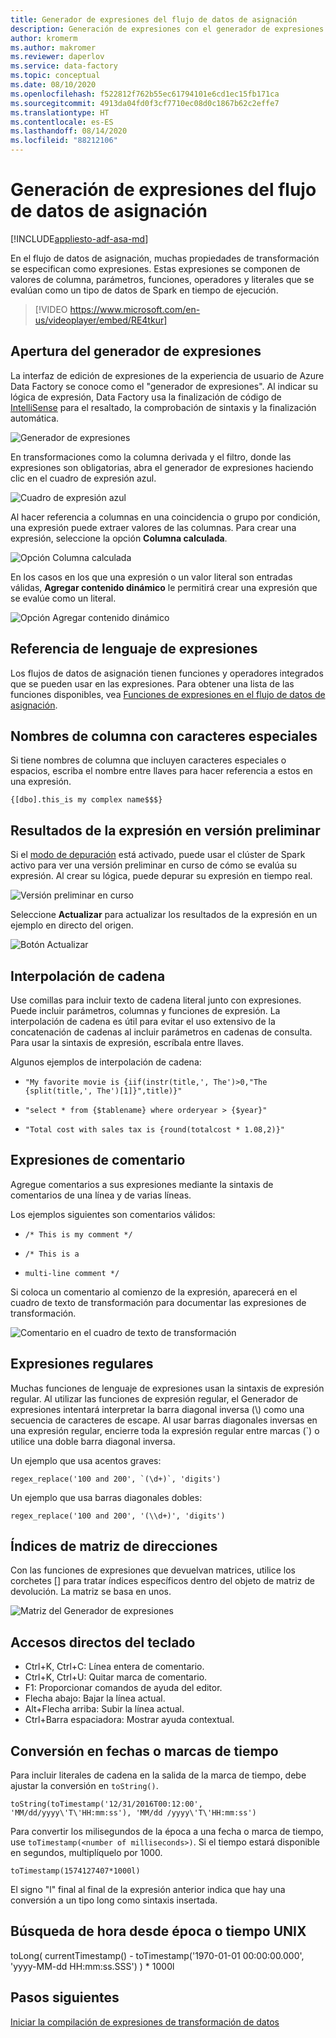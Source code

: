 ```yaml
---
title: Generador de expresiones del flujo de datos de asignación
description: Generación de expresiones con el generador de expresiones de los flujos de datos de asignación en Azure Data Factory
author: kromerm
ms.author: makromer
ms.reviewer: daperlov
ms.service: data-factory
ms.topic: conceptual
ms.date: 08/10/2020
ms.openlocfilehash: f522812f762b55ec61794101e6cd1ec15fb171ca
ms.sourcegitcommit: 4913da04fd0f3cf7710ec08d0c1867b62c2effe7
ms.translationtype: HT
ms.contentlocale: es-ES
ms.lasthandoff: 08/14/2020
ms.locfileid: "88212106"
---
```

# <a name="build-expressions-in-mapping-data-flow"></a>Generación de expresiones del flujo de datos de asignación

[!INCLUDE[appliesto-adf-asa-md](includes/appliesto-adf-asa-md.md)]

En el flujo de datos de asignación, muchas propiedades de transformación se especifican como expresiones. Estas expresiones se componen de valores de columna, parámetros, funciones, operadores y literales que se evalúan como un tipo de datos de Spark en tiempo de ejecución.

> [!VIDEO https://www.microsoft.com/en-us/videoplayer/embed/RE4tkur]

## <a name="open-expression-builder"></a>Apertura del generador de expresiones

La interfaz de edición de expresiones de la experiencia de usuario de Azure Data Factory se conoce como el "generador de expresiones". Al indicar su lógica de expresión, Data Factory usa la finalización de código de [IntelliSense](https://docs.microsoft.com/visualstudio/ide/using-intellisense?view=vs-2019) para el resaltado, la comprobación de sintaxis y la finalización automática.

![Generador de expresiones](media/data-flow/xpb1.png "Generador de expresiones")

En transformaciones como la columna derivada y el filtro, donde las expresiones son obligatorias, abra el generador de expresiones haciendo clic en el cuadro de expresión azul.

![Cuadro de expresión azul](media/data-flow/expressionbox.png "Generador de expresiones")

Al hacer referencia a columnas en una coincidencia o grupo por condición, una expresión puede extraer valores de las columnas. Para crear una expresión, seleccione la opción **Columna calculada**.

![Opción Columna calculada](media/data-flow/computedcolumn.png "Generador de expresiones")

En los casos en los que una expresión o un valor literal son entradas válidas, **Agregar contenido dinámico** le permitirá crear una expresión que se evalúe como un literal.

![Opción Agregar contenido dinámico](media/data-flow/add-dynamic-content.png "Generador de expresiones")

## <a name="expression-language-reference"></a>Referencia de lenguaje de expresiones

Los flujos de datos de asignación tienen funciones y operadores integrados que se pueden usar en las expresiones. Para obtener una lista de las funciones disponibles, vea [Funciones de expresiones en el flujo de datos de asignación](data-flow-expression-functions.md).

## <a name="column-names-with-special-characters"></a>Nombres de columna con caracteres especiales

Si tiene nombres de columna que incluyen caracteres especiales o espacios, escriba el nombre entre llaves para hacer referencia a estos en una expresión.

```{[dbo].this_is my complex name$$$}```

## <a name="preview-expression-results"></a>Resultados de la expresión en versión preliminar

Si el [modo de depuración](concepts-data-flow-debug-mode.md) está activado, puede usar el clúster de Spark activo para ver una versión preliminar en curso de cómo se evalúa su expresión. Al crear su lógica, puede depurar su expresión en tiempo real. 

![Versión preliminar en curso](media/data-flow/exp4b.png "Vista previa de datos de expresión")

Seleccione **Actualizar** para actualizar los resultados de la expresión en un ejemplo en directo del origen.

![Botón Actualizar](media/data-flow/exp5.png "Vista previa de datos de expresión")

## <a name="string-interpolation"></a>Interpolación de cadena

Use comillas para incluir texto de cadena literal junto con expresiones. Puede incluir parámetros, columnas y funciones de expresión. La interpolación de cadena es útil para evitar el uso extensivo de la concatenación de cadenas al incluir parámetros en cadenas de consulta. Para usar la sintaxis de expresión, escríbala entre llaves.

Algunos ejemplos de interpolación de cadena:

* ```"My favorite movie is {iif(instr(title,', The')>0,"The {split(title,', The')[1]}",title)}"```

* ```"select * from {$tablename} where orderyear > {$year}"```

* ```"Total cost with sales tax is {round(totalcost * 1.08,2)}"```

## <a name="comment-expressions"></a>Expresiones de comentario

Agregue comentarios a sus expresiones mediante la sintaxis de comentarios de una línea y de varias líneas.

Los ejemplos siguientes son comentarios válidos:

* ```/* This is my comment */```

* ```/* This is a```
*   ```multi-line comment */```

Si coloca un comentario al comienzo de la expresión, aparecerá en el cuadro de texto de transformación para documentar las expresiones de transformación.

![Comentario en el cuadro de texto de transformación](media/data-flow/comments2.png "Comentarios")

## <a name="regular-expressions"></a>Expresiones regulares

Muchas funciones de lenguaje de expresiones usan la sintaxis de expresión regular. Al utilizar las funciones de expresión regular, el Generador de expresiones intentará interpretar la barra diagonal inversa (\\) como una secuencia de caracteres de escape. Al usar barras diagonales inversas en una expresión regular, encierre toda la expresión regular entre marcas (\`) o utilice una doble barra diagonal inversa.

Un ejemplo que usa acentos graves:

```
regex_replace('100 and 200', `(\d+)`, 'digits')
```

Un ejemplo que usa barras diagonales dobles:

```
regex_replace('100 and 200', '(\\d+)', 'digits')
```

## <a name="address-array-indexes"></a>Índices de matriz de direcciones

Con las funciones de expresiones que devuelvan matrices, utilice los corchetes [] para tratar índices específicos dentro del objeto de matriz de devolución. La matriz se basa en unos.

![Matriz del Generador de expresiones](media/data-flow/expb2.png "Vista previa de datos de expresión")

## <a name="keyboard-shortcuts"></a>Accesos directos del teclado

* Ctrl+K, Ctrl+C: Línea entera de comentario.
* Ctrl+K, Ctrl+U: Quitar marca de comentario.
* F1: Proporcionar comandos de ayuda del editor.
* Flecha abajo: Bajar la línea actual.
* Alt+Flecha arriba: Subir la línea actual.
* Ctrl+Barra espaciadora: Mostrar ayuda contextual.

## <a name="convert-to-dates-or-timestamps"></a>Conversión en fechas o marcas de tiempo

Para incluir literales de cadena en la salida de la marca de tiempo, debe ajustar la conversión en ```toString()```.

```toString(toTimestamp('12/31/2016T00:12:00', 'MM/dd/yyyy\'T\'HH:mm:ss'), 'MM/dd /yyyy\'T\'HH:mm:ss')```

Para convertir los milisegundos de la época a una fecha o marca de tiempo, use `toTimestamp(<number of milliseconds>)`. Si el tiempo estará disponible en segundos, multiplíquelo por 1000.

```toTimestamp(1574127407*1000l)```

El signo "l" final al final de la expresión anterior indica que hay una conversión a un tipo long como sintaxis insertada.

## <a name="find-time-from-epoch-or-unix-time"></a>Búsqueda de hora desde época o tiempo UNIX

toLong( currentTimestamp() - toTimestamp('1970-01-01 00:00:00.000', 'yyyy-MM-dd HH:mm:ss.SSS') ) * 1000l

## <a name="next-steps"></a>Pasos siguientes

[Iniciar la compilación de expresiones de transformación de datos](data-flow-expression-functions.md)
